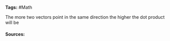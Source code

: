 **Tags:**  #Math 

The more two vectors point in the same direction the higher the dot product will be
#### Sources: